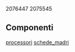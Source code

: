 2076447
2075545

## Componenti
[processori](Componenti/processori.md)
[schede_madri](Componenti/schede_madri.md)
